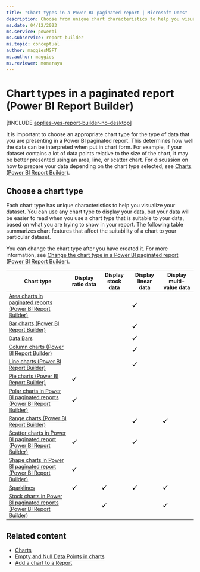 ```yaml
---
title: "Chart types in a Power BI paginated report | Microsoft Docs"
description: Choose from unique chart characteristics to help you visualize your dataset and assist you in choosing an appropriate chart type in a paginated report in Power BI Report Builder.
ms.date: 04/12/2023
ms.service: powerbi
ms.subservice: report-builder
ms.topic: conceptual
author: maggiesMSFT
ms.author: maggies
ms.reviewer: monaraya
---
```


# Chart types in a paginated report (Power BI Report Builder)

[!INCLUDE [applies-yes-report-builder-no-desktop](../../../includes/applies-yes-report-builder-no-desktop.md)]

It is important to choose an appropriate chart type for the type of data that you are presenting in a Power BI paginated report. This determines how well the data can be interpreted when put in chart form. For example, if your dataset contains a lot of data points relative to the size of the chart, it may be better presented using an area, line, or scatter chart. For discussion on how to prepare your data depending on the chart type selected, see [Charts &#40;Power BI Report Builder&#41;](charts-report-builder.md).  

## Choose a chart type

 Each chart type has unique characteristics to help you visualize your dataset. You can use any chart type to display your data, but your data will be easier to read when you use a chart type that is suitable to your data, based on what you are trying to show in your report. The following table summarizes chart features that affect the suitability of a chart to your particular dataset.  
  
 You can change the chart type after you have created it. For more information, see [Change the chart type in a Power BI paginated report (Power BI Report Builder)](change-chart-type-report-builder.md).  
  
  
|Chart type|Display ratio data|Display stock data|Display linear data|Display multi-value data|  
|----------------|------------------------|------------------------|-------------------------|-------------------------------|  
|[Area charts in paginated reports (Power BI Report Builder)](area-charts-report-builder.md)|||![Screenshot showing Available](media/paginated-reports-visualizations/green-check.png "Available")||  
|[Bar charts &#40;Power BI Report Builder&#41;](bar-charts-report-builder.md)|||![Screenshot showing Available](media/paginated-reports-visualizations/green-check.png "Available")||  
|[Data Bars](/sql/reporting-services/report-design/sparklines-and-data-bars-report-builder-and-ssrs)|||![Screenshot showing Available](media/paginated-reports-visualizations/green-check.png "Available")||  
|[Column charts &#40;Power BI Report Builder&#41;](/sql/reporting-services/report-design/column-charts-report-builder-and-ssrs)|||![Screenshot showing Available](media/paginated-reports-visualizations/green-check.png "Available")||  
|[Line charts &#40;Power BI Report Builder&#41;](/sql/reporting-services/report-design/line-charts-report-builder-and-ssrs)|||![Screenshot showing Available](media/paginated-reports-visualizations/green-check.png "Available")||  
|[Pie charts &#40;Power BI Report Builder&#41;](/sql/reporting-services/report-design/pie-charts-report-builder-and-ssrs)|![Screenshot showing Available](media/paginated-reports-visualizations/green-check.png "Available")||||  
|[Polar charts in Power BI paginated reports (Power BI Report Builder)](polar-charts-report-builder.md)|![Screenshot showing Available](media/paginated-reports-visualizations/green-check.png "Available")||||  
|[Range charts &#40;Power BI Report Builder&#41;](/sql/reporting-services/report-design/range-charts-report-builder-and-ssrs)|||![Screenshot showing Available](media/paginated-reports-visualizations/green-check.png "Available")|![Screenshot showing Available](media/paginated-reports-visualizations/green-check.png "Available")|  
|[Scatter charts in Power BI paginated report (Power BI Report Builder)](scatter-charts-report-builder.md)|![Screenshot showing Available](media/paginated-reports-visualizations/green-check.png "Available")||![Screenshot showing Available](media/paginated-reports-visualizations/green-check.png "Available")||  
|[Shape charts in Power BI paginated report (Power BI Report Builder)](shape-charts-report-builder.md)|![Screenshot showing Available](media/paginated-reports-visualizations/green-check.png "Available")||||  
|[Sparklines](/sql/reporting-services/report-design/sparklines-and-data-bars-report-builder-and-ssrs)|![Screenshot showing Available](media/paginated-reports-visualizations/green-check.png "Available")|![Screenshot showing Available](media/paginated-reports-visualizations/green-check.png "Available")|![Screenshot showing Available](media/paginated-reports-visualizations/green-check.png "Available")|![Screenshot showing Available](media/paginated-reports-visualizations/green-check.png "Available")|  
|[Stock charts in Power BI paginated reports (Power BI Report Builder)](stock-charts-report-builder.md)||![Screenshot showing Available](media/paginated-reports-visualizations/green-check.png "Available")||![Screenshot showing Available](media/paginated-reports-visualizations/green-check.png "Available")|  

## Related content

- [Charts](charts-report-builder.md)   
- [Empty and Null Data Points in charts](empty-null-data-points-charts-report-builder.md)   
- [Add a chart to a Report](add-chart-report-report-builder.md)  

